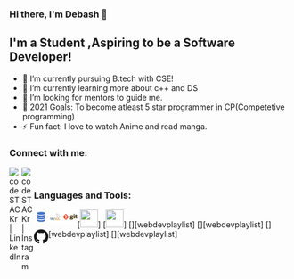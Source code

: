 ### Hi there, I'm Debash 👋

## I'm a Student ,Aspiring to be a Software Developer!
- 🔭 I’m currently pursuing B.tech with CSE!
- 🌱 I’m currently learning more about c++ and DS 
- 👯 I’m looking for mentors to guide me.
- 🥅 2021 Goals: To become atleast 5 star programmer in CP(Competetive programming)
- ⚡ Fun fact: I love to watch Anime and read manga.

### Connect with me:
[<img align="left" alt="codeSTACKr | LinkedIn" width="22px" src="https://cdn.jsdelivr.net/npm/simple-icons@v3/icons/linkedin.svg" />][linkedin]
[<img align="left" alt="codeSTACKr | Instagram" width="22px" src="https://cdn.jsdelivr.net/npm/simple-icons@v3/icons/instagram.svg" />][instagram]

<br />

### Languages and Tools:

[<img height="32" width="32" src="https://cdn.jsdelivr.net/npm/simple-icons@v4/icons/C++.svg" />]
[<img height="32" width="32" src="https://unpkg.com/simple-icons@v4/icons/C++.svg" />]
[<img align="left" alt="SQL" width="26px" src="https://raw.githubusercontent.com/github/explore/80688e429a7d4ef2fca1e82350fe8e3517d3494d/topics/sql/sql.png" />][webdevplaylist]
[<img align="left" alt="MySQL" width="26px" src="https://raw.githubusercontent.com/github/explore/80688e429a7d4ef2fca1e82350fe8e3517d3494d/topics/mysql/mysql.png" />][webdevplaylist]
[<img align="left" alt="Git" width="26px" src="https://raw.githubusercontent.com/github/explore/80688e429a7d4ef2fca1e82350fe8e3517d3494d/topics/git/git.png" />][webdevplaylist]
[<img align="left" alt="GitHub" width="26px" src="https://raw.githubusercontent.com/github/explore/78df643247d429f6cc873026c0622819ad797942/topics/github/github.png" />][webdevplaylist]


<br />
<br />

[instagram]: https://www.instagram.com/debashbora/
[linkedin]: https://www.linkedin.com/in/debash-bora-10533b195/
